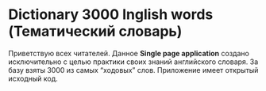 # Dictionary 3000 Inglish words (Тематический словарь)
Приветствую всех читателей. 
Данное **Single page application** создано исключительно с целью практики своих знаний английского словаря. За базу взяты 3000 из самых “ходовых” слов. Приложение имеет открытый исходный код.

